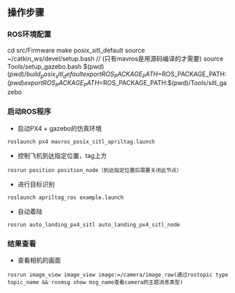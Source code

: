 ## 操作步骤

### ROS环境配置
cd src/Firmware
make posix_sitl_default
source ~/catkin_ws/devel/setup.bash    // (只有mavros是用源码编译的才需要)
source Tools/setup_gazebo.bash $(pwd) $(pwd)/build_posix_sitl_default
export ROS_PACKAGE_PATH=$ROS_PACKAGE_PATH:$(pwd)
export ROS_PACKAGE_PATH=$ROS_PACKAGE_PATH:$(pwd)/Tools/sitl_gazebo

### 启动ROS程序

* 启动PX4 + gazebo的仿真环境
 ```
 roslaunch px4 mavros_posix_sitl_apriltag.launch
 ```


* 控制飞机到达指定位置，tag上方
 ```
 rosrun position position_node（到达指定位置后需要关闭此节点）
 ```

* 进行目标识别
 ``` 
 roslaunch apriltag_ros example.launch
 ```

* 自动着陆
 ```
 rosrun auto_landing_px4_sitl auto_landing_px4_sitl_node
 ```

### 结果查看

* 查看相机的画面
 ```
 rosrun image_view image_view image:=/camera/image_raw(通过rostopic type topic_name && rosmsg show msg_name查看camera的主题消息类型)
 ```


